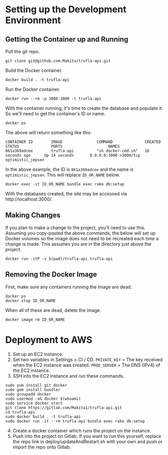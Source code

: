 # Setting up the Development Environment

## Getting the Container up and Running

Pull the git repo.

```
git clone git@github.com:Makita/trufla-api.git
```

Build the Docker container.

```
docker build . -t trufla-api
```

Run the Docker container.

```
docker run --rm -p 3000:3000 -t trufla-api
```

With the container running, it's time to create the database and populate it. So we'll need to get the container's ID or name.

```
docker ps
```

The above will return something like this:

```
CONTAINER ID        IMAGE               COMMAND              CREATED             STATUS              PORTS                    NAMES
861a369adcee        trufla-api          "sh docker-cmd.sh"   16 seconds ago      Up 14 seconds       0.0.0.0:3000->3000/tcp   optimistic_jepsen
```

In the above example, the ID is `861a369adcee` and the name is `optimistic_jepsen`. This will replace `ID_OR_NAME` below.

```
docker exec -it ID_OR_NAME bundle exec rake db:setup
```

With the databases created, the site may be accessed via http://localhost:3000/.

## Making Changes

If you plan to make a change to the project, you'll need to use this. Assuming you copy-pasted the above commands, the below will set up Docker volumes so the image does not need to be recreated each time a change is made. This assumes you are in the directory just above the project.

```
docker run -itP -v $(pwd)/trufla-api trufla-api
```

## Removing the Docker Image

First, make sure any containers running the image are dead.

```
docker ps
docker stop ID_OR_NAME
```

When all of these are dead, delete the image.

```
docker image rm ID_OR_NAME
```

# Deployment to AWS

1. Set up an EC2 instance.
2. Set two variables in Settings > CI / CD. `PRIVATE_KEY` = The key received when the EC2 instance was created. `PROD_SERVER` = The DNS (IPv4) of the EC2 instance.
3. SSH into the EC2 instance and run these commands.
```
sudo yum install git docker
sudo gem install bundler
sudo groupadd docker
sudo usermod -aG docker $(whoami)
sudo service docker start
git clone https://gitlab.com/Makita1/trufla-api.git
cd trufla-api
sudo docker build . -t trufla-api
sudo docker run -it --rm trufla-api bundle exec rake db:setup
```
4. Create a docker container which runs the project on the instance.
5. Push into the project on Gitlab. If you want to run this yourself, replace the repo link in deploy/updateAndRestart.sh with your own and push or import the repo onto Gitlab.